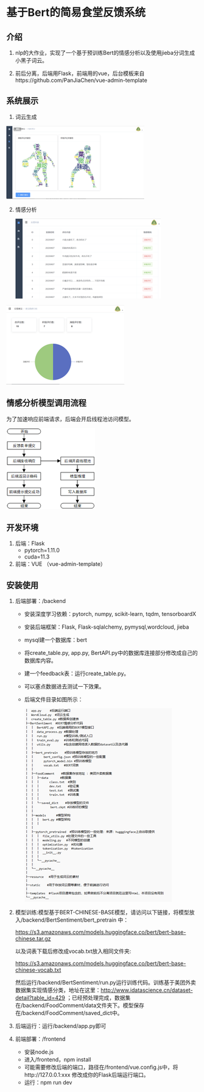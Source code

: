 # 基于Bert的简易食堂反馈系统

## 介绍

1. nlp的大作业，实现了一个基于预训练Bert的情感分析以及使用jieba分词生成小黑子词云。

2. 前后分离，后端用Flask，前端用的vue，后台模板来自https://github.com/PanJiaChen/vue-admin-template

## 系统展示

1. 词云生成

![image-20230618133004066](./assets/image-20230618133004066.png)

2. 情感分析

   ![image-20230618133018435](./assets/image-20230618133018435.png)



![image-20230618133023128](./assets/image-20230618133023128.png)

## 情感分析模型调用流程

为了加速响应前端请求，后端会开启线程池访问模型。

![img](./assets/clip_image002.png)

## 开发环境

1. 后端：Flask
   * pytorch=1.11.0
   * cuda=11.3
2. 前端：VUE （vue-admin-template）

## 安装使用

1. 后端部署：/backend

   * 安装深度学习依赖：pytorch, numpy, scikit-learn, tqdm, tensorboardX

   * 安装后端框架：Flask, Flask-sqlalchemy, pymysql,wordcloud, jieba

   * mysql建一个数据库：bert

   * 将create_table.py, app.py, BertAPI.py中的数据库连接部分修改成自己的数据库内容。

   * 建一个feedback表：运行create_table.py。

   * 可以塞点数据进去测试一下效果。

   * 后端文件目录如图所示：

     ![image-20230618134113023](./assets/image-20230618134113023.png)

2. 模型训练:模型基于BERT-CHINESE-BASE模型，请访问以下链接，将模型放入/backend/BertSentiment/bert_pretrain 中：

   https://s3.amazonaws.com/models.huggingface.co/bert/bert-base-chinese.tar.gz

   以及词表下载后修改成vocab.txt放入相同文件夹:

   https://s3.amazonaws.com/models.huggingface.co/bert/bert-base-chinese-vocab.txt

   然后运行/backend/BertSentiment/run.py运行训练代码。训练基于美团外卖数据集实现情感分类，地址在这里：http://www.idatascience.cn/dataset-detail?table_id=429 ；已经预处理完成，数据集在/backend/FoodComment/data文件夹下。模型保存在/backend/FoodComment/saved_dict中。

3. 后端运行：运行/backend/app.py即可

4. 前端部署：/frontend

   * 安装node.js
   * 进入/frontend，npm install
   * 可能需要修改后端的端口，路径在/frontend/vue.config.js中，将http://127.0.0.1:xxx 修改成你的Flask后端运行端口。
   * 运行：npm run dev